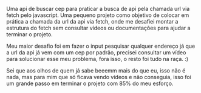 Uma api de buscar cep para praticar a busca de api pela chamada url via fetch pelo javascript.
Uma pequeno projeto como objetivo de colocar em prática a chamada da url da api via fetch, onde me desafiei montar a estrutura do fetch sem consultar vídeos ou documentações para ajudar
a terminar o projeto.

Meu maior desafio foi em fazer o input pesquisar qualquer endereço já que a url da api já vem com um cep por padrão, precisei consultar um vídeo para solucionar esse meu problema, fora isso,
o resto foi tudo na raça. :)

Sei que aos olhos de quem já sabe beeemm mais do que eu, isso não é nada, mas para mim que só ficava vendo vídeos e não conseguia, isso foi um grande passo em terminar o projeto com 85% do meu esforço.
